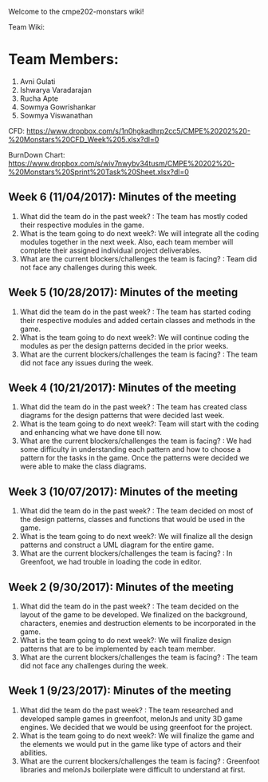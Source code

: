 Welcome to the cmpe202-monstars wiki!

Team Wiki:

# Team Members:
1) Avni Gulati
2) Ishwarya Varadarajan
3) Rucha Apte
4) Sowmya Gowrishankar
5) Sowmya Viswanathan

CFD:
https://www.dropbox.com/s/1n0hgkadhrp2cc5/CMPE%20202%20-%20Monstars%20CFD_Week%205.xlsx?dl=0

BurnDown Chart:
https://www.dropbox.com/s/wiv7nwybv34tusm/CMPE%20202%20-%20Monstars%20Sprint%20Task%20Sheet.xlsx?dl=0

## Week 6 (11/04/2017): Minutes of the meeting

1. What did the team do in the past week? : The team has mostly coded their respective modules in the game.
2. What is the team going to do next week?: We will integrate all the coding modules together in the next week. Also, each team member will complete their assigned individual project deliverables.
3. What are the current blockers/challenges the team is facing? : Team did not face any challenges during this week.

## Week 5 (10/28/2017): Minutes of the meeting

1. What did the team do in the past week? : The team has started coding their respective modules and added certain classes and methods in the game.
2. What is the team going to do next week?: We will continue coding the modules as per the design patterns decided in the prior weeks.
3. What are the current blockers/challenges the team is facing? : The team did not face any issues during the week.

## Week 4 (10/21/2017): Minutes of the meeting

1. What did the team do in the past week? : The team has created class diagrams for the design patterns that were decided last week. 
2. What is the team going to do next week?: Team will start with the coding and enhancing what we have done till now.
3. What are the current blockers/challenges the team is facing? : We had some difficulty in understanding each pattern and how to choose a pattern for the tasks in the game. Once the patterns were decided we were able to make the class diagrams.


## Week 3 (10/07/2017): Minutes of the meeting

1. What did the team do in the past week? : The team decided on most of the design patterns, classes and functions that would be used in the game.
2. What is the team going to do next week?: We will finalize all the design patterns and construct a UML diagram for the entire game.
3. What are the current blockers/challenges the team is facing? : In Greenfoot, we had trouble in loading the code in editor.

## Week 2 (9/30/2017): Minutes of the meeting

1. What did the team do in the past week? : The team decided on the layout of the game to be developed. We finalized on the background, characters, enemies and destruction elements to be incorporated in the game.
2. What is the team going to do next week?: We will finalize design patterns that are to be implemented by each team member.
3. What are the current blockers/challenges the team is facing? : The team did not face any challenges during the week.

## Week 1 (9/23/2017): Minutes of the meeting

1. What did the team do the past week? : The team researched and developed sample games in greenfoot, melonJs and unity 3D game engines. We decided that we would be using greenfoot for the project.
2. What is the team going to do next week?: We will finalize the game and the elements we would put in the game like type of actors and their abilities.
3. What are the current blockers/challenges the team is facing? : Greenfoot libraries and melonJs boilerplate were difficult to understand at first.
